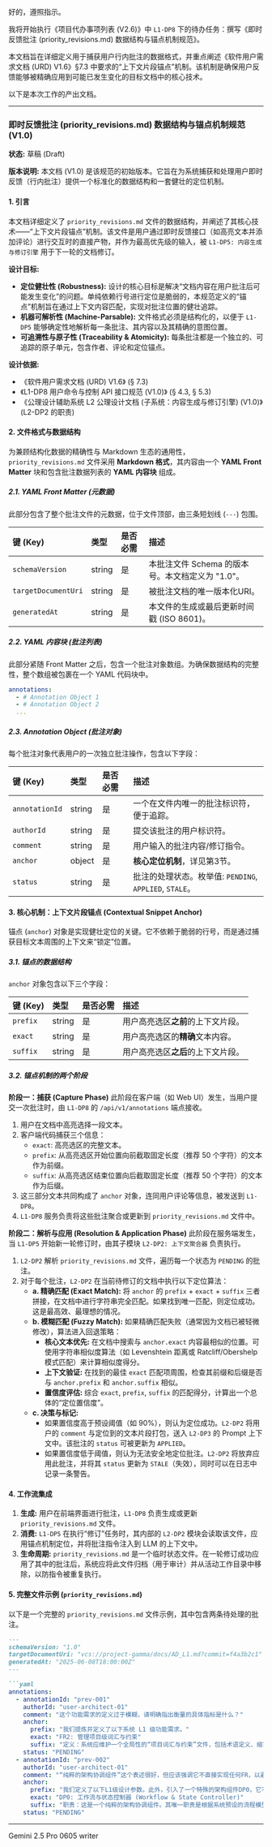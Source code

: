 好的，遵照指示。

我将开始执行《项目代办事项列表 (V2.6)》中 `L1-DP8` 下的待办任务：撰写《即时反馈批注 (priority_revisions.md) 数据结构与锚点机制规范》。

本文档旨在详细定义用于捕获用户行内批注的数据格式，并重点阐述《软件用户需求文档 (URD) V1.6》§7.3 中要求的“上下文片段锚点”机制。该机制是确保用户反馈能够被精确应用到可能已发生变化的目标文档中的核心技术。

以下是本次工作的产出文档。

---

### **即时反馈批注 (priority_revisions.md) 数据结构与锚点机制规范 (V1.0)**

**状态:** 草稿 (Draft)

**版本说明:** 本文档 (V1.0) 是该规范的初始版本。它旨在为系统捕获和处理用户即时反馈（行内批注）提供一个标准化的数据结构和一套健壮的定位机制。

#### **1. 引言**

本文档详细定义了 `priority_revisions.md` 文件的数据结构，并阐述了其核心技术——“上下文片段锚点”机制。该文件是用户通过即时反馈接口（如高亮文本并添加评论）进行交互时的直接产物，并作为最高优先级的输入，被 `L1-DP5: 内容生成与修订引擎` 用于下一轮的文档修订。

**设计目标:**
*   **定位健壮性 (Robustness):** 设计的核心目标是解决“文档内容在用户批注后可能发生变化”的问题。单纯依赖行号进行定位是脆弱的，本规范定义的“锚点”机制旨在通过上下文内容匹配，实现对批注位置的健壮追踪。
*   **机器可解析性 (Machine-Parsable):** 文件格式必须是结构化的，以便于 `L1-DP5` 能够确定性地解析每一条批注、其内容以及其精确的意图位置。
*   **可追溯性与原子性 (Traceability & Atomicity):** 每条批注都是一个独立的、可追踪的原子单元，包含作者、评论和定位锚点。

**设计依据:**
*   《软件用户需求文档 (URD) V1.6》 (§ 7.3)
*   《L1-DP8 用户命令与控制 API 接口规范 (V1.0)》 (§ 4.3, § 5.3)
*   《公理设计辅助系统 L2 公理设计文档 (子系统：内容生成与修订引擎) (V1.0)》 (L2-DP2 的职责)

#### **2. 文件格式与数据结构**

为兼顾结构化数据的精确性与 Markdown 生态的通用性，`priority_revisions.md` 文件采用 **Markdown 格式**，其内容由一个 **YAML Front Matter** 块和包含批注数据列表的 **YAML 内容块** 组成。

##### **2.1. YAML Front Matter (元数据)**
此部分包含了整个批注文件的元数据，位于文件顶部，由三条短划线 (`---`) 包围。

| 键 (Key) | 类型 | 是否必需 | 描述 |
| :--- | :--- | :--- | :--- |
| `schemaVersion` | string | 是 | 本批注文件 Schema 的版本号。本文档定义为 "1.0"。 |
| `targetDocumentUri` | string | 是 | 被批注文档的唯一版本化URI。 |
| `generatedAt` | string | 是 | 本文件的生成或最后更新时间戳 (ISO 8601)。 |

##### **2.2. YAML 内容块 (批注列表)**
此部分紧随 Front Matter 之后，包含一个批注对象数组。为确保数据结构的完整性，整个数组被包裹在一个 YAML 代码块中。

```yaml
annotations:
  - # Annotation Object 1
  - # Annotation Object 2
  ...
```

##### **2.3. Annotation Object (批注对象)**
每个批注对象代表用户的一次独立批注操作，包含以下字段：

| 键 (Key) | 类型 | 是否必需 | 描述 |
| :--- | :--- | :--- | :--- |
| `annotationId` | string | 是 | 一个在文件内唯一的批注标识符，便于追踪。 |
| `authorId` | string | 是 | 提交该批注的用户标识符。 |
| `comment` | string | 是 | 用户输入的批注内容/修订指令。 |
| `anchor` | object | 是 | **核心定位机制**，详见第3节。 |
| `status` | string | 是 | 批注的处理状态。枚举值: `PENDING`, `APPLIED`, `STALE`。 |

#### **3. 核心机制：上下文片段锚点 (Contextual Snippet Anchor)**

锚点 (`anchor`) 对象是实现健壮定位的关键。它不依赖于脆弱的行号，而是通过捕获目标文本周围的上下文来“锁定”位置。

##### **3.1. 锚点的数据结构**
`anchor` 对象包含以下三个字段：

| 键 (Key) | 类型 | 是否必需 | 描述 |
| :--- | :--- | :--- | :--- |
| `prefix` | string | 是 | 用户高亮选区**之前**的上下文片段。 |
| `exact` | string | 是 | 用户高亮选区的**精确**文本内容。 |
| `suffix` | string | 是 | 用户高亮选区**之后**的上下文片段。 |

##### **3.2. 锚点机制的两个阶段**

**阶段一：捕获 (Capture Phase)**
此阶段在客户端（如 Web UI）发生，当用户提交一次批注时，由 `L1-DP8` 的 `/api/v1/annotations` 端点接收。

1.  用户在文档中高亮选择一段文本。
2.  客户端代码捕获三个信息：
    *   `exact`: 高亮选区的完整文本。
    *   `prefix`: 从高亮选区开始位置向前截取固定长度（推荐 50 个字符）的文本作为前缀。
    *   `suffix`: 从高亮选区结束位置向后截取固定长度（推荐 50 个字符）的文本作为后缀。
3.  这三部分文本共同构成了 `anchor` 对象，连同用户评论等信息，被发送到 `L1-DP8`。
4.  `L1-DP8` 服务负责将这些批注聚合或更新到 `priority_revisions.md` 文件中。

**阶段二：解析与应用 (Resolution & Application Phase)**
此阶段在服务端发生，当 `L1-DP5` 开始新一轮修订时，由其子模块 `L2-DP2: 上下文聚合器` 负责执行。

1.  `L2-DP2` 解析 `priority_revisions.md` 文件，遍历每一个状态为 `PENDING` 的批注。
2.  对于每个批注，`L2-DP2` 在当前待修订的文档中执行以下定位算法：
    *   **a. 精确匹配 (Exact Match):** 将 `anchor` 的 `prefix` + `exact` + `suffix` 三者拼接，在文档中进行字符串完全匹配。如果找到唯一匹配，则定位成功。这是最高效、最理想的情况。
    *   **b. 模糊匹配 (Fuzzy Match):** 如果精确匹配失败（通常因为文档已被轻微修改），算法进入回退策略：
        *   **核心文本优先:** 在文档中搜索与 `anchor.exact` 内容最相似的位置。可使用字符串相似度算法（如 Levenshtein 距离或 Ratcliff/Obershelp 模式匹配）来计算相似度得分。
        *   **上下文验证:** 在找到的最佳 `exact` 匹配项周围，检查其前缀和后缀是否与 `anchor.prefix` 和 `anchor.suffix` 相似。
        *   **置信度评估:** 综合 `exact`, `prefix`, `suffix` 的匹配得分，计算出一个总体的“定位置信度”。
    *   **c. 决策与标记:**
        *   如果置信度高于预设阈值（如 90%），则认为定位成功。`L2-DP2` 将用户的 `comment` 与定位到的文本片段打包，送入 `L2-DP3` 的 Prompt 上下文中。该批注的 `status` 可被更新为 `APPLIED`。
        *   如果置信度低于阈值，则认为无法安全地定位批注。`L2-DP2` 将放弃应用此批注，并将其 `status` 更新为 `STALE`（失效），同时可以在日志中记录一条警告。

#### **4. 工作流集成**

1.  **生成:** 用户在前端界面进行批注，`L1-DP8` 负责生成或更新 `priority_revisions.md` 文件。
2.  **消费:** `L1-DP5` 在执行“修订”任务时，其内部的 `L2-DP2` 模块会读取该文件，应用锚点机制定位，并将批注指令注入到 LLM 的上下文中。
3.  **生命周期:** `priority_revisions.md` 是一个临时状态文件。在一轮修订成功应用了其中的批注后，系统应将此文件归档（用于审计）并从活动工作目录中移除，以防指令被重复执行。

#### **5. 完整文件示例 (`priority_revisions.md`)**

以下是一个完整的 `priority_revisions.md` 文件示例，其中包含两条待处理的批注。

```markdown
---
schemaVersion: "1.0"
targetDocumentUri: "vcs://project-gamma/docs/AD_L1.md?commit=f4a3b2c1"
generatedAt: "2025-06-08T18:00:00Z"
---

```yaml
annotations:
  - annotationId: "prev-001"
    authorId: "user-architect-01"
    comment: "这个功能需求的定义过于模糊，请明确指出衡量的具体指标是什么？"
    anchor:
      prefix: "我们提炼并定义了以下系统 L1 级功能需求。"
      exact: "FR2: 管理项目级词汇与约束"
      suffix: "定义：系统应维护一个全局性的“项目词汇与约束”文件，包括术语定义、缩写词、命名约定和格式化约束，"
    status: "PENDING"
  - annotationId: "prev-002"
    authorId: "user-architect-01"
    comment: "“纯粹的架构协调组件”这个表述很好，但应该强调它不直接实现任何FR，以避免混淆。"
    anchor:
      prefix: "我们定义了以下L1级设计参数。此外，引入了一个特殊的架构组件DP0，它不直接实现任何FR，而是作为协调器来组织其他DPs的执行流程。"
      exact: "DP0: 工作流与状态控制器 (Workflow & State Controller)"
      suffix: "职责：这是一个纯粹的架构协调组件。其唯一职责是根据系统预设的流程模型（如“撰写-审查-修订”循环），管理系统状态，"
    status: "PENDING"
```

---
Gemini 2.5 Pro 0605 writer